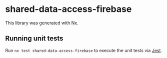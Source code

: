 # shared-data-access-firebase

This library was generated with [Nx](https://nx.dev).

## Running unit tests

Run `nx test shared-data-access-firebase` to execute the unit tests via [Jest](https://jestjs.io).
